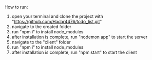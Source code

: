 How to run:

1. open your terminal and clone the project with "https://github.com/Hadar4476/todo_list.git"
2. navigate to the created folder
3. run "npm i" to install node_modules
4. after installation is complete, run "nodemon app" to start the server
5. navigate to the "client" folder
6. run "npm i" to install node_modules
7. after installation is complete, run "npm start" to start the client
